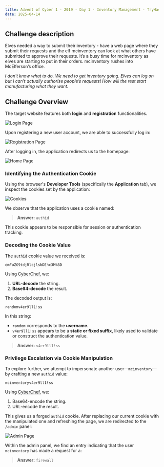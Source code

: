 ```yaml
---
title: Advent of Cyber 1 - 2019 - Day 1 - Inventory Management - TryHackMe
date: 2025-04-14
---
```


<script setup>
    import RoomCard from "../../../../.vitepress/components/thm/RoomCard.vue";
</script>

<RoomCard
    roomName="Inventory Management"
    roomIcon="/ctf/tryhackme/advent-of-cyber-1-2019/day-1-inventory-management/icon-room.png"
    roomLink="https://tryhackme.com/room/25daysofchristmas"
    roomLevel="EASY"
    roomTechnology="Linux"
/>

## Challenge description

Elves needed a way to submit their inventory - have a web page where they submit their requests and the elf mcinventory can look at what others have submitted to approve their requests. It’s a busy time for mcinventory as elves are starting to put in their orders. mcinventory rushes into McElferson’s office.

_I don’t know what to do. We need to get inventory going. Elves can log on but I can’t actually authorise people’s requests! How will the rest start manufacturing what they want._

## Challenge Overview

The target website features both **login** and **registration** functionalities.

![Login Page](/ctf/tryhackme/advent-of-cyber-1-2019/day-1-inventory-management/login.png)

Upon registering a new user account, we are able to successfully log in:

![Registration Page](/ctf/tryhackme/advent-of-cyber-1-2019/day-1-inventory-management/register.png)

After logging in, the application redirects us to the homepage:

![Home Page](/ctf/tryhackme/advent-of-cyber-1-2019/day-1-inventory-management/home.png)

### Identifying the Authentication Cookie

Using the browser's **Developer Tools** (specifically the **Application** tab), we inspect the cookies set by the application:

![Cookies](/ctf/tryhackme/advent-of-cyber-1-2019/day-1-inventory-management/cookie.png)

We observe that the application uses a cookie named:

> **Answer:** `authid`

This cookie appears to be responsible for session or authentication tracking.

### Decoding the Cookie Value

The `authid` cookie value we received is:

```
cmFuZG9tdjRlcjlsbDEhc3M%3D
```

Using [CyberChef](https://gchq.github.io/CyberChef/#recipe=URL_Decode()From_Base64('A-Za-z0-9%2B/%3D',false,false)&input=Y21GdVpHOXRkalJsY2psc2JERWhjM00lM0Q), we:

1. **URL-decode** the string.
2. **Base64-decode** the result.

The decoded output is:

```
randomv4er9ll1!ss
```

In this string:

- `random` corresponds to the **username**.
- `v4er9ll1!ss` appears to be a **static or fixed suffix**, likely used to validate or construct the authentication value.

> **Answer:** `v4er9ll1!ss`

### Privilege Escalation via Cookie Manipulation

To explore further, we attempt to impersonate another user—`mcinventory`—by crafting a new `authid` value:

```
mcinventoryv4er9ll1!ss
```

Using [CyberChef](https://gchq.github.io/CyberChef/#recipe=To_Base64('A-Za-z0-9%2B/%3D')URL_Encode(true)&input=bWNpbnZlbnRvcnl2NGVyOWxsMSFzcw), we:

1. Base64-encode the string.
2. URL-encode the result.

This gives us a forged `authid` cookie. After replacing our current cookie with the manipulated one and refreshing the page, we are redirected to the `/admin` panel:

![Admin Page](/ctf/tryhackme/advent-of-cyber-1-2019/day-1-inventory-management/admin.png)

Within the admin panel, we find an entry indicating that the user `mcinventory` has made a request for a:

> **Answer:** `firewall`
